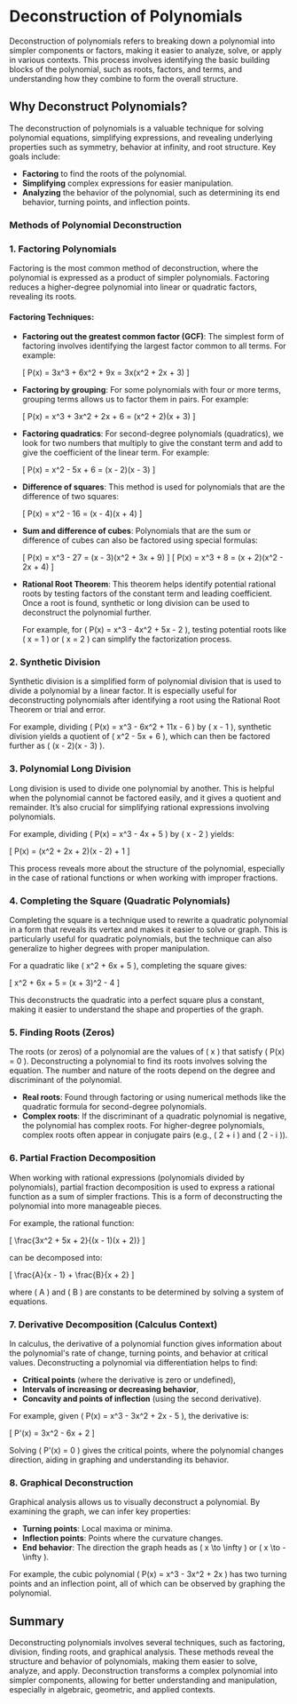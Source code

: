 # Deconstruction of Polynomials

Deconstruction of polynomials refers to breaking down a polynomial into simpler components or factors, making it easier to analyze, solve, or apply in various contexts. This process involves identifying the basic building blocks of the polynomial, such as roots, factors, and terms, and understanding how they combine to form the overall structure.

## Why Deconstruct Polynomials?

The deconstruction of polynomials is a valuable technique for solving polynomial equations, simplifying expressions, and revealing underlying properties such as symmetry, behavior at infinity, and root structure. Key goals include:
- **Factoring** to find the roots of the polynomial.
- **Simplifying** complex expressions for easier manipulation.
- **Analyzing** the behavior of the polynomial, such as determining its end behavior, turning points, and inflection points.

### Methods of Polynomial Deconstruction

### 1. **Factoring Polynomials**
Factoring is the most common method of deconstruction, where the polynomial is expressed as a product of simpler polynomials. Factoring reduces a higher-degree polynomial into linear or quadratic factors, revealing its roots.

#### Factoring Techniques:
- **Factoring out the greatest common factor (GCF)**: The simplest form of factoring involves identifying the largest factor common to all terms. For example:

  \[
  P(x) = 3x^3 + 6x^2 + 9x = 3x(x^2 + 2x + 3)
  \]

- **Factoring by grouping**: For some polynomials with four or more terms, grouping terms allows us to factor them in pairs. For example:

  \[
  P(x) = x^3 + 3x^2 + 2x + 6 = (x^2 + 2)(x + 3)
  \]

- **Factoring quadratics**: For second-degree polynomials (quadratics), we look for two numbers that multiply to give the constant term and add to give the coefficient of the linear term. For example:

  \[
  P(x) = x^2 - 5x + 6 = (x - 2)(x - 3)
  \]

- **Difference of squares**: This method is used for polynomials that are the difference of two squares:

  \[
  P(x) = x^2 - 16 = (x - 4)(x + 4)
  \]

- **Sum and difference of cubes**: Polynomials that are the sum or difference of cubes can also be factored using special formulas:

  \[
  P(x) = x^3 - 27 = (x - 3)(x^2 + 3x + 9)
  \]
  \[
  P(x) = x^3 + 8 = (x + 2)(x^2 - 2x + 4)
  \]

- **Rational Root Theorem**: This theorem helps identify potential rational roots by testing factors of the constant term and leading coefficient. Once a root is found, synthetic or long division can be used to deconstruct the polynomial further.

  For example, for \( P(x) = x^3 - 4x^2 + 5x - 2 \), testing potential roots like \( x = 1 \) or \( x = 2 \) can simplify the factorization process.

### 2. **Synthetic Division**
Synthetic division is a simplified form of polynomial division that is used to divide a polynomial by a linear factor. It is especially useful for deconstructing polynomials after identifying a root using the Rational Root Theorem or trial and error.

For example, dividing \( P(x) = x^3 - 6x^2 + 11x - 6 \) by \( x - 1 \), synthetic division yields a quotient of \( x^2 - 5x + 6 \), which can then be factored further as \( (x - 2)(x - 3) \).

### 3. **Polynomial Long Division**
Long division is used to divide one polynomial by another. This is helpful when the polynomial cannot be factored easily, and it gives a quotient and remainder. It’s also crucial for simplifying rational expressions involving polynomials.

For example, dividing \( P(x) = x^3 - 4x + 5 \) by \( x - 2 \) yields:

\[
P(x) = (x^2 + 2x + 2)(x - 2) + 1
\]

This process reveals more about the structure of the polynomial, especially in the case of rational functions or when working with improper fractions.

### 4. **Completing the Square (Quadratic Polynomials)**
Completing the square is a technique used to rewrite a quadratic polynomial in a form that reveals its vertex and makes it easier to solve or graph. This is particularly useful for quadratic polynomials, but the technique can also generalize to higher degrees with proper manipulation.

For a quadratic like \( x^2 + 6x + 5 \), completing the square gives:

\[
x^2 + 6x + 5 = (x + 3)^2 - 4
\]

This deconstructs the quadratic into a perfect square plus a constant, making it easier to understand the shape and properties of the graph.

### 5. **Finding Roots (Zeros)**
The roots (or zeros) of a polynomial are the values of \( x \) that satisfy \( P(x) = 0 \). Deconstructing a polynomial to find its roots involves solving the equation. The number and nature of the roots depend on the degree and discriminant of the polynomial.

- **Real roots**: Found through factoring or using numerical methods like the quadratic formula for second-degree polynomials.
- **Complex roots**: If the discriminant of a quadratic polynomial is negative, the polynomial has complex roots. For higher-degree polynomials, complex roots often appear in conjugate pairs (e.g., \( 2 + i \) and \( 2 - i \)).

### 6. **Partial Fraction Decomposition**
When working with rational expressions (polynomials divided by polynomials), partial fraction decomposition is used to express a rational function as a sum of simpler fractions. This is a form of deconstructing the polynomial into more manageable pieces.

For example, the rational function:

\[
\frac{3x^2 + 5x + 2}{(x - 1)(x + 2)}
\]

can be decomposed into:

\[
\frac{A}{x - 1} + \frac{B}{x + 2}
\]

where \( A \) and \( B \) are constants to be determined by solving a system of equations.

### 7. **Derivative Decomposition (Calculus Context)**
In calculus, the derivative of a polynomial function gives information about the polynomial's rate of change, turning points, and behavior at critical values. Deconstructing a polynomial via differentiation helps to find:

- **Critical points** (where the derivative is zero or undefined),
- **Intervals of increasing or decreasing behavior**,
- **Concavity and points of inflection** (using the second derivative).

For example, given \( P(x) = x^3 - 3x^2 + 2x - 5 \), the derivative is:

\[
P'(x) = 3x^2 - 6x + 2
\]

Solving \( P'(x) = 0 \) gives the critical points, where the polynomial changes direction, aiding in graphing and understanding its behavior.

### 8. **Graphical Deconstruction**
Graphical analysis allows us to visually deconstruct a polynomial. By examining the graph, we can infer key properties:
- **Turning points**: Local maxima or minima.
- **Inflection points**: Points where the curvature changes.
- **End behavior**: The direction the graph heads as \( x \to \infty \) or \( x \to -\infty \).

For example, the cubic polynomial \( P(x) = x^3 - 3x^2 + 2x \) has two turning points and an inflection point, all of which can be observed by graphing the polynomial.

## Summary

Deconstructing polynomials involves several techniques, such as factoring, division, finding roots, and graphical analysis. These methods reveal the structure and behavior of polynomials, making them easier to solve, analyze, and apply. Deconstruction transforms a complex polynomial into simpler components, allowing for better understanding and manipulation, especially in algebraic, geometric, and applied contexts.